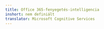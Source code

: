 ```yaml
---
title: Office 365-fenyegetés-intelligencia
inshort: nem definiált
translator: Microsoft Cognitive Services
---
```




